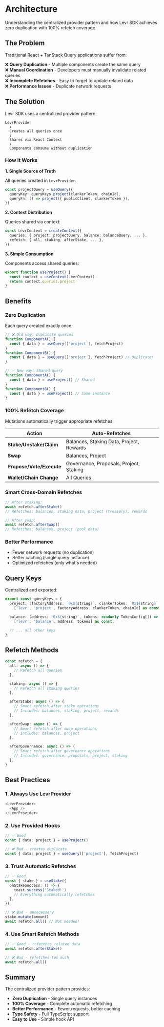 # Architecture

Understanding the centralized provider pattern and how Levr SDK achieves zero duplication with 100% refetch coverage.

## The Problem

Traditional React + TanStack Query applications suffer from:

❌ **Query Duplication** - Multiple components create the same query  
❌ **Manual Coordination** - Developers must manually invalidate related queries  
❌ **Incomplete Refetches** - Easy to forget to update related data  
❌ **Performance Issues** - Duplicate network requests

## The Solution

Levr SDK uses a centralized provider pattern:

```
LevrProvider
  ↓
  Creates all queries once
  ↓
  Shares via React Context
  ↓
  Components consume without duplication
```

### How It Works

**1. Single Source of Truth**

All queries created in `LevrProvider`:

```typescript
const projectQuery = useQuery({
  queryKey: queryKeys.project(clankerToken, chainId),
  queryFn: () => project({ publicClient, clankerToken }),
})
```

**2. Context Distribution**

Queries shared via context:

```typescript
const LevrContext = createContext({
  queries: { project: projectQuery, balance: balanceQuery, ... },
  refetch: { all, staking, afterStake, ... },
})
```

**3. Simple Consumption**

Components access shared queries:

```typescript
export function useProject() {
  const context = useContext(LevrContext)
  return context.queries.project
}
```

## Benefits

### Zero Duplication

Each query created exactly once:

```typescript
// ❌ Old way: Duplicate queries
function ComponentA() {
  const { data } = useQuery(['project'], fetchProject)
}
function ComponentB() {
  const { data } = useQuery(['project'], fetchProject) // Duplicate!
}

// ✅ New way: Shared query
function ComponentA() {
  const { data } = useProject() // Shared
}
function ComponentB() {
  const { data } = useProject() // Same instance
}
```

### 100% Refetch Coverage

Mutations automatically trigger appropriate refetches:

| Action                   | Auto-Refetches                           |
| ------------------------ | ---------------------------------------- |
| **Stake/Unstake/Claim**  | Balances, Staking Data, Project, Rewards |
| **Swap**                 | Balances, Project                        |
| **Propose/Vote/Execute** | Governance, Proposals, Project, Staking  |
| **Wallet/Chain Change**  | All Queries                              |

### Smart Cross-Domain Refetches

```typescript
// After staking:
await refetch.afterStake()
// Refetches: balances, staking data, project (treasury), rewards

// After swap:
await refetch.afterSwap()
// Refetches: balances, project (pool data)
```

### Better Performance

- Fewer network requests (no duplication)
- Better caching (single query instance)
- Optimized refetches (only what's needed)

## Query Keys

Centralized and exported:

```typescript
export const queryKeys = {
  project: (factoryAddress: `0x${string}`, clankerToken: `0x${string}`, chainId: number) =>
    ['levr', 'project', factoryAddress, clankerToken, chainId] as const,

  balance: (address: `0x${string}`, tokens: readonly TokenConfig[]) =>
    ['levr', 'balance', address, tokens] as const,

  // ... all other keys
}
```

## Refetch Methods

```typescript
const refetch = {
  all: async () => {
    // Refetch all queries
  },

  staking: async () => {
    // Refetch all staking queries
  },

  afterStake: async () => {
    // Smart refetch after stake operations
    // Includes: balances, staking, project, rewards
  },

  afterSwap: async () => {
    // Smart refetch after swap operations
    // Includes: balances, project
  },

  afterGovernance: async () => {
    // Smart refetch after governance operations
    // Includes: governance, proposals, project, staking
  },
}
```

## Best Practices

### 1. Always Use LevrProvider

```typescript
<LevrProvider>
  <App />
</LevrProvider>
```

### 2. Use Provided Hooks

```typescript
// ✅ Good
const { data: project } = useProject()

// ❌ Bad - creates duplicate
const { data: project } = useQuery(['project'], fetchProject)
```

### 3. Trust Automatic Refetches

```typescript
// ✅ Good
const { stake } = useStake({
  onStakeSuccess: () => {
    toast.success('Staked!')
    // Everything automatically refetches
  },
})

// ❌ Bad - unnecessary
stake.mutate(amount)
await refetch.all() // Not needed!
```

### 4. Use Smart Refetch Methods

```typescript
// ✅ Good - refetches related data
await refetch.afterStake()

// ❌ Bad - refetches too much
await refetch.all()
```

## Summary

The centralized provider pattern provides:

- **Zero Duplication** - Single query instances
- **100% Coverage** - Complete automatic refetching
- **Better Performance** - Fewer requests, better caching
- **Type Safety** - Full TypeScript support
- **Easy to Use** - Simple hook API

